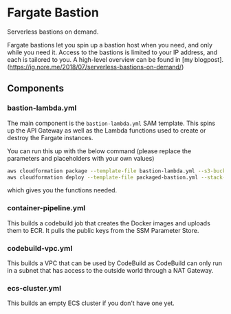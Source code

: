 # Fargate Bastion

Serverless bastions on demand.

Fargate bastions let you spin up a bastion host when you need, and only while you need it. Access to the bastions is limited to your IP address, and each is tailored to you. A high-level overview can be found in [my blogpost].(https://ig.nore.me/2018/07/serverless-bastions-on-demand/)

## Components

### bastion-lambda.yml

The main component is the `bastion-lambda.yml` SAM template. This spins up the API Gateway as well as the Lambda functions used to create or destroy the Fargate instances.

You can run this up with the below command (please replace the parameters and placeholders with your own values)

```bash
aws cloudformation package --template-file bastion-lambda.yml --s3-bucket "$YOURS3BUCKET" --output-template-file packaged-bastion.yml
aws cloudformation deploy --template-file packaged-bastion.yml --stack-name bastion-functions --capabilities CAPABILITY_IAM --parameter-overrides BastionVpc=vpc-12345678 BastionSubnets=subnet-12345678 BastionCluster=default CleanupSchedule="cron(0 14 * * ? *)"
```

which gives you the functions needed.

### container-pipeline.yml

This builds a codebuild job that creates the Docker images and uploads them to ECR. It pulls the public keys from the SSM Parameter Store.

### codebuild-vpc.yml

This builds a VPC that can be used by CodeBuild as CodeBuild can only run in a subnet that has access to the outside world through a NAT Gateway.

### ecs-cluster.yml

This builds an empty ECS cluster if you don't have one yet.